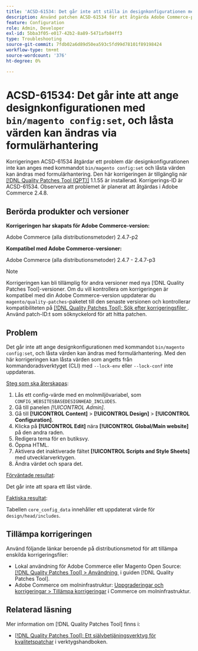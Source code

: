 ```yaml
---
title: 'ACSD-61534: Det går inte att ställa in designkonfigurationen med bin/magento config:set, och låsta värden kan ändras med formulärmanipulering'
description: Använd patchen ACSD-61534 för att åtgärda Adobe Commerce-problemet där designkonfigurationen inte kan ställas in med kommandot "bin/magento config:set" och låsta värden kan ändras genom formulärhantering.
feature: Configuration
role: Admin, Developer
exl-id: 5bba3f05-e017-42b2-8a89-5471afb84ff3
type: Troubleshooting
source-git-commit: 7fdb02a6d89d50ea593c5fd99d78101f89198424
workflow-type: tm+mt
source-wordcount: '376'
ht-degree: 0%

---
```


# ACSD-61534: Det går inte att ange designkonfigurationen med `bin/magento config:set`, och låsta värden kan ändras via formulärhantering

Korrigeringen ACSD-61534 åtgärdar ett problem där designkonfigurationen inte kan anges med kommandot `bin/magento config:set` och låsta värden kan ändras med formulärhantering. Den här korrigeringen är tillgänglig när [[!DNL Quality Patches Tool (QPT)]](/help/tools/quality-patches-tool/quality-patches-tool-to-self-serve-quality-patches.md) 1.1.55 är installerad. Korrigerings-ID är ACSD-61534. Observera att problemet är planerat att åtgärdas i Adobe Commerce 2.4.8.

## Berörda produkter och versioner

**Korrigeringen har skapats för Adobe Commerce-version:**

Adobe Commerce (alla distributionsmetoder) 2.4.7-p2

**Kompatibel med Adobe Commerce-versioner:**

Adobe Commerce (alla distributionsmetoder) 2.4.7 - 2.4.7-p3

>[!NOTE]
>
>Korrigeringen kan bli tillämplig för andra versioner med nya [!DNL Quality Patches Tool]-versioner. Om du vill kontrollera om korrigeringen är kompatibel med din Adobe Commerce-version uppdaterar du `magento/quality-patches`-paketet till den senaste versionen och kontrollerar kompatibiliteten på [[!DNL Quality Patches Tool]: Sök efter korrigeringsfiler &#x200B;](https://experienceleague.adobe.com/tools/commerce-quality-patches/index.html?lang=sv-SE). Använd patch-ID:t som söknyckelord för att hitta patchen.

## Problem

Det går inte att ange designkonfigurationen med kommandot `bin/magento config:set`, och låsta värden kan ändras med formulärhantering. Med den här korrigeringen kan låsta värden som angetts från kommandoradsverktyget (CLI) med `--lock-env` eller `--lock-conf` inte uppdateras.

<u>Steg som ska återskapas</u>:

1. Lås ett config-värde med en molnmiljövariabel, som `CONFIG_WEBSITESBASEDESIGNHEAD_INCLUDES`.
1. Gå till panelen *[!UICONTROL Admin]*.
1. Gå till **[!UICONTROL Content]** > **[!UICONTROL Design]** > **[!UICONTROL Configuration]**.
1. Klicka på **[!UICONTROL Edit]** nära **[!UICONTROL Global/Main website]** på den andra raden.
1. Redigera tema för en butiksvy.
1. Öppna HTML.
1. Aktivera det inaktiverade fältet **[!UICONTROL Scripts and Style Sheets]** med utvecklarverktygen.
1. Ändra värdet och spara det.

<u>Förväntade resultat</u>:

Det går inte att spara ett låst värde.

<u>Faktiska resultat</u>:

Tabellen `core_config_data` innehåller ett uppdaterat värde för `design/head/includes`.

## Tillämpa korrigeringen

Använd följande länkar beroende på distributionsmetod för att tillämpa enskilda korrigeringsfiler:

* Lokal användning för Adobe Commerce eller Magento Open Source: [[!DNL Quality Patches Tool] > Användning &#x200B;](/help/tools/quality-patches-tool/usage.md) i guiden [!DNL Quality Patches Tool].
* Adobe Commerce om molninfrastruktur: [Uppgraderingar och korrigeringar > Tillämpa korrigeringar](https://experienceleague.adobe.com/docs/commerce-cloud-service/user-guide/develop/upgrade/apply-patches.html?lang=sv-SE) i Commerce om molninfrastruktur.

## Relaterad läsning

Mer information om [!DNL Quality Patches Tool] finns i:

* [[!DNL Quality Patches Tool]: Ett självbetjäningsverktyg för kvalitetspatchar](/help/tools/quality-patches-tool/quality-patches-tool-to-self-serve-quality-patches.md) i verktygshandboken.
